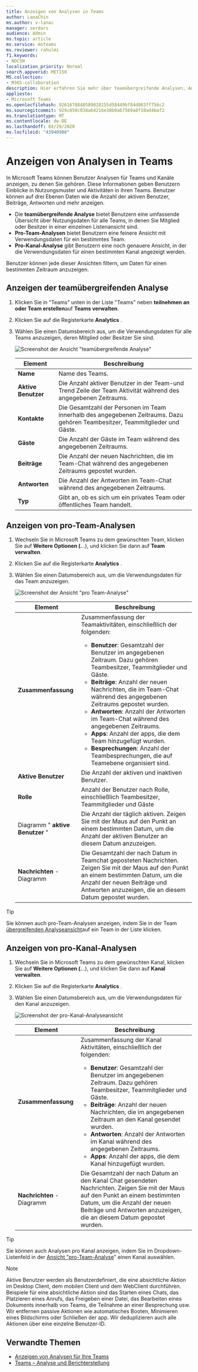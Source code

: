 ```yaml
---
title: Anzeigen von Analysen in Teams
author: LanaChin
ms.author: v-lanac
manager: serdars
audience: Admin
ms.topic: article
ms.service: msteams
ms.reviewer: rahulmi
f1.keywords:
- NOCSH
localization_priority: Normal
search.appverid: MET150
MS.collection:
- M365-collaboration
description: Hier erfahren Sie mehr über teamübergreifende Analysen, Analysen pro Team und Analysen pro Kanal in Teams, mit denen Benutzer Nutzungsdaten für Teams oder Kanäle anzeigen können, zu denen Sie gehören.
appliesto:
- Microsoft Teams
ms.openlocfilehash: 9261678848589028155d58449bf84d083ff756c2
ms.sourcegitcommit: 929c050c038a64216e38b0a67569a8f18ad4baf2
ms.translationtype: MT
ms.contentlocale: de-DE
ms.lasthandoff: 04/29/2020
ms.locfileid: "43940980"
---
```

# <a name="view-analytics-in-teams"></a>Anzeigen von Analysen in Teams

In Microsoft Teams können Benutzer Analysen für Teams und Kanäle anzeigen, zu denen Sie gehören. Diese Informationen geben Benutzern Einblicke in Nutzungsmuster und Aktivitäten in ihren Teams. Benutzer können auf drei Ebenen Daten wie die Anzahl der aktiven Benutzer, Beiträge, Antworten und mehr anzeigen.

- Die **teamübergreifende Analyse** bietet Benutzern eine umfassende Übersicht über Nutzungsdaten für alle Teams, in denen Sie Mitglied oder Besitzer in einer einzelnen Listenansicht sind.
- **Pro-Team-Analysen** bietet Benutzern eine feinere Ansicht mit Verwendungsdaten für ein bestimmtes Team.
- **Pro-Kanal-Analyse** gibt Benutzern eine noch genauere Ansicht, in der die Verwendungsdaten für einen bestimmten Kanal angezeigt werden.

Benutzer können jede dieser Ansichten filtern, um Daten für einen bestimmten Zeitraum anzuzeigen.

## <a name="view-cross-team-analytics"></a>Anzeigen der teamübergreifenden Analyse

1. Klicken Sie in "Teams" unten in der Liste "Teams" neben **teilnehmen an oder Team erstellen**auf **Teams verwalten**.
2. Klicken Sie auf die Registerkarte **Analytics** .
3. Wählen Sie einen Datumsbereich aus, um die Verwendungsdaten für alle Teams anzuzeigen, deren Mitglied oder Besitzer Sie sind.

    ![Screenshot der Ansicht "teamübergreifende Analyse"](../media/view-analytics-cross-team.png)

    |Element |Beschreibung  |
    |--------|-------------|
    |**Name**   |Name des Teams. |
    |**Aktive Benutzer**   |Die Anzahl aktiver Benutzer in der Team-und Trend Zeile der Team Aktivität während des angegebenen Zeitraums.
    |**Kontakte**   |Die Gesamtzahl der Personen im Team innerhalb des angegebenen Zeitraums. Dazu gehören Teambesitzer, Teammitglieder und Gäste.|
    |**Gäste**   |Die Anzahl der Gäste im Team während des angegebenen Zeitraums. |
    |**Beiträge**   |Die Anzahl der neuen Nachrichten, die im Team-Chat während des angegebenen Zeitraums gepostet wurden. |
    |**Antworten**   |Die Anzahl der Antworten im Team-Chat während des angegebenen Zeitraums. |
    |**Typ**   |Gibt an, ob es sich um ein privates Team oder öffentliches Team handelt.|

## <a name="view-per-team-analytics"></a>Anzeigen von pro-Team-Analysen

1. Wechseln Sie in Microsoft Teams zu dem gewünschten Team, klicken Sie auf **Weitere Optionen (.**..), und klicken Sie dann auf **Team verwalten**.
2. Klicken Sie auf die Registerkarte **Analytics** .
4. Wählen Sie einen Datumsbereich aus, um die Verwendungsdaten für das Team anzuzeigen.  

    ![Screenshot der Ansicht "pro Team-Analyse"](../media/view-analytics-per-team.png)

    |Element |Beschreibung  |
    |--------|-------------|
    |**Zusammenfassung**   |Zusammenfassung der Teamaktivitäten, einschließlich der folgenden:<ul><li>**Benutzer**: Gesamtzahl der Benutzer im angegebenen Zeitraum. Dazu gehören Teambesitzer, Teammitglieder und Gäste.</li> <li>**Beiträge**: Anzahl der neuen Nachrichten, die im Team-Chat während des angegebenen Zeitraums gepostet wurden.</li><li>**Antworten**: Anzahl der Antworten im Team-Chat während des angegebenen Zeitraums.</li> <li>**Apps**: Anzahl der apps, die dem Team hinzugefügt wurden.</li><li>**Besprechungen**: Anzahl der Teambesprechungen, die auf Teamebene organisiert sind.</li> </ul> |
    |**Aktive Benutzer**   |Die Anzahl der aktiven und inaktiven Benutzer.|
    |**Rolle**   |Anzahl der Benutzer nach Rolle, einschließlich Teambesitzer, Teammitglieder und Gäste|
    |Diagramm " **aktive Benutzer** "  |Die Anzahl der täglich aktiven. Zeigen Sie mit der Maus auf den Punkt an einem bestimmten Datum, um die Anzahl der aktiven Benutzer an diesem Datum anzuzeigen.|
    |**Nachrichten** -Diagramm  |Die Gesamtzahl der nach Datum in Teamchat geposteten Nachrichten. Zeigen Sie mit der Maus auf den Punkt an einem bestimmten Datum, um die Anzahl der neuen Beiträge und Antworten anzuzeigen, die an diesem Datum gepostet wurden.|

> [!TIP]
> Sie können auch pro-Team-Analysen anzeigen, indem Sie in der Team [übergreifenden Analyseansicht](#view-cross-team-analytics)auf ein Team in der Liste klicken.

## <a name="view-per-channel-analytics"></a>Anzeigen von pro-Kanal-Analysen

1. Wechseln Sie in Microsoft Teams zu dem gewünschten Kanal, klicken Sie auf **Weitere Optionen (.**..), und klicken Sie dann auf **Kanal verwalten**.
2. Klicken Sie auf die Registerkarte **Analytics** .
3. Wählen Sie einen Datumsbereich aus, um die Verwendungsdaten für den Kanal anzuzeigen.  

    ![Screenshot der pro-Kanal-Analyseansicht](../media/view-analytics-per-channel.png)

    |Element |Beschreibung  |
    |--------|-------------|
    |**Zusammenfassung**   |Zusammenfassung der Kanal Aktivitäten, einschließlich der folgenden:<ul><li>**Benutzer**: Gesamtzahl der Benutzer im angegebenen Zeitraum. Dazu gehören Teambesitzer, Teammitglieder und Gäste.</li> <li>**Beiträge**: Anzahl der neuen Nachrichten, die im angegebenen Zeitraum an den Kanal gesendet wurden.</li><li>**Antworten**: Anzahl der Antworten im Kanal während des angegebenen Zeitraums.</li> <li>**Apps**: Anzahl der apps, die dem Kanal hinzugefügt wurden.</li> </ul> |
    |**Nachrichten** -Diagramm  |Die Gesamtzahl der nach Datum an den Kanal Chat gesendeten Nachrichten. Zeigen Sie mit der Maus auf den Punkt an einem bestimmten Datum, um die Anzahl der neuen Beiträge und Antworten anzuzeigen, die an diesem Datum gepostet wurden.|

> [!TIP]
> Sie können auch Analysen pro Kanal anzeigen, indem Sie im Dropdown-Listenfeld in der [Ansicht "pro-Team-Analyse](#view-per-team-analytics)" einen Kanal auswählen.
    
> [!NOTE]
> Aktive Benutzer werden als Benutzerdefiniert, die eine absichtliche Aktion im Desktop Client, dem mobilen Client und dem WebClient durchführen. Beispiele für eine absichtliche Aktion sind das Starten eines Chats, das Platzieren eines Anrufs, das Freigeben einer Datei, das Bearbeiten eines Dokuments innerhalb von Teams, die Teilnahme an einer Besprechung usw. Wir entfernen passive Aktionen wie automatisches Booten, Minimieren eines Bildschirms oder Schließen der app. Wir deduplizieren auch alle Aktionen über eine einzelne Benutzer-ID.

## <a name="related-topics"></a>Verwandte Themen

- [Anzeigen von Analysen für Ihre Teams](https://support.office.com/article/view-analytics-for-your-teams-5b8ad4b1-af34-4217-aff4-cd11a820b56b)
- [Teams – Analyse und Berichterstellung](teams-reporting-reference.md)
